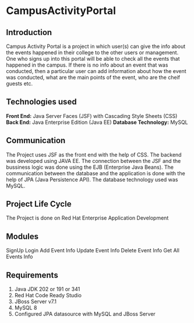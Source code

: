 # CampusActivityPortal
## Introduction

Campus Activity Portal is a project in which user(s) can give the info about the events happened in their college to the other users or management. One who signs up into this portal will be able to check all the events that happened in the campus. If there is no info about an event that was conducted, then a particular user can add information about how the event was conducted, what are the main points of the event, who are the cheif guests etc.

## Technologies used

**Front End:** Java Server Faces (JSF) with Cascading Style Sheets (CSS)
    **Back End:** Java Enterprise Edition (Java EE)
    **Database Technology:** MySQL

## Communication

The Project uses JSF as the front end with the help of CSS. The backend was developed using JAVA EE. The connection between the JSF and the bussiness logic was done using the EJB (Enterprise Java Beans). The communication between the database and the application is done with the help of JPA (Java Persistence API). The database technology used was MySQL.

## Project Life Cycle

The Project is done on Red Hat Enterprise Application Development

## Modules

SignUp
Login
Add Event Info
Update Event Info
Delete Event Info
Get All Events Info

## Requirements

1. Java JDK 202 or 191 or 341
2. Red Hat Code Ready Studio
3. JBoss Server v7.1
4. MySQL 8
5. Configured JPA datasource with MySQL and JBoss Server
